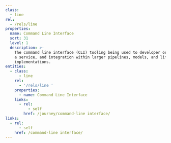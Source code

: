 ```yaml
---
class:
  - line
rel:
  - /rels/line
properties:
  name: Command Line Interface
  sort: 31
  level: 1
  description: >-
    The command line interface (CLI) tooling being used to developer or consume
    a service, and integration within larger pipelines, models, and lifecycle
    implementations.
entities:
  - class:
      - line
    rel:
      - '/rels/line '
    properties:
      - name: Command Line Interface
    links:
      - rel:
          - self
        href: /journey/command-line interface/
links:
  - rel:
      - self
    href: /command-line interface/
---
```

